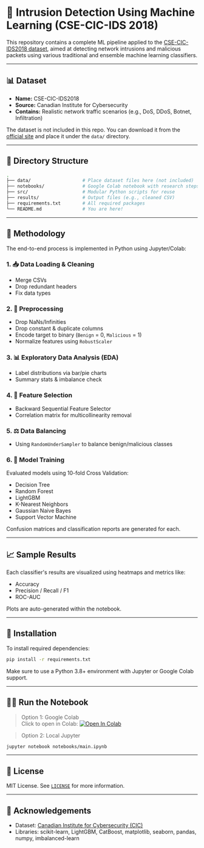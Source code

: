 # 🚨 Intrusion Detection Using Machine Learning (CSE-CIC-IDS 2018)

This repository contains a complete ML pipeline applied to the [CSE-CIC-IDS2018 dataset](https://www.unb.ca/cic/datasets/ids-2018.html), aimed at detecting network intrusions and malicious packets using various traditional and ensemble machine learning classifiers.

---

## 📊 Dataset

- **Name:** CSE-CIC-IDS2018
- **Source:** Canadian Institute for Cybersecurity
- **Contains:** Realistic network traffic scenarios (e.g., DoS, DDoS, Botnet, Infiltration)

The dataset is not included in this repo. You can download it from the [official site](https://www.unb.ca/cic/datasets/ids-2018.html) and place it under the `data/` directory.

---

## 📁 Directory Structure

```bash
.
├── data/                   # Place dataset files here (not included)
├── notebooks/              # Google Colab notebook with research steps
├── src/                    # Modular Python scripts for reuse
├── results/                # Output files (e.g., cleaned CSV)
├── requirements.txt        # All required packages
└── README.md               # You are here!
```

---

## 🧪 Methodology

The end-to-end process is implemented in Python using Jupyter/Colab:

### 1. 📥 Data Loading & Cleaning
- Merge CSVs
- Drop redundant headers
- Fix data types

### 2. 🧹 Preprocessing
- Drop NaNs/Infinities
- Drop constant & duplicate columns
- Encode target to binary (`Benign` = 0, `Malicious` = 1)
- Normalize features using `RobustScaler`

### 3. 📊 Exploratory Data Analysis (EDA)
- Label distributions via bar/pie charts
- Summary stats & imbalance check

### 4. 🎯 Feature Selection
- Backward Sequential Feature Selector
- Correlation matrix for multicollinearity removal

### 5. ⚖️ Data Balancing
- Using `RandomUnderSampler` to balance benign/malicious classes

### 6. 🤖 Model Training
Evaluated models using 10-fold Cross Validation:
- Decision Tree
- Random Forest
- LightGBM
- K-Nearest Neighbors
- Gaussian Naive Bayes
- Support Vector Machine

Confusion matrices and classification reports are generated for each.

---

## 📈 Sample Results

Each classifier's results are visualized using heatmaps and metrics like:

- Accuracy
- Precision / Recall / F1
- ROC-AUC

Plots are auto-generated within the notebook.

---

## 🧰 Installation

To install required dependencies:

```bash
pip install -r requirements.txt
```

Make sure to use a Python 3.8+ environment with Jupyter or Google Colab support.

---

## 🧑‍💻 Run the Notebook

> Option 1: Google Colab  
Click to open in Colab: [![Open In Colab](https://colab.research.google.com/assets/colab-badge.svg)](https://colab.research.google.com/drive/1-UTyyaTjTggbmMN1jqcZ8oH0uIMbN2su)

> Option 2: Local Jupyter
```bash
jupyter notebook notebooks/main.ipynb
```

---

## 🪪 License

MIT License. See [`LICENSE`](./LICENSE) for more information.

---

## 🙌 Acknowledgements

- Dataset: [Canadian Institute for Cybersecurity (CIC)](https://www.unb.ca/cic/)
- Libraries: scikit-learn, LightGBM, CatBoost, matplotlib, seaborn, pandas, numpy, imbalanced-learn
